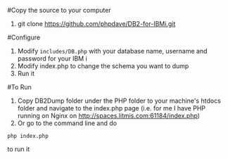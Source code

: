 #Copy the source to your computer
1. git clone https://github.com/phpdave/DB2-for-IBMi.git

#Configure 
1. Modify ```includes/DB.php``` with your database name, username and password for your IBM i
2. Modify index.php to change the schema you want to dump
3. Run it

#To Run 
1. Copy DB2Dump folder under the PHP folder to your machine's htdocs folder and navigate to the index.php page (i.e. for me I have PHP running on Nginx on http://spaces.litmis.com:61184/index.php)
2. Or go to the command line and do 
```
php index.php
```
to run it

